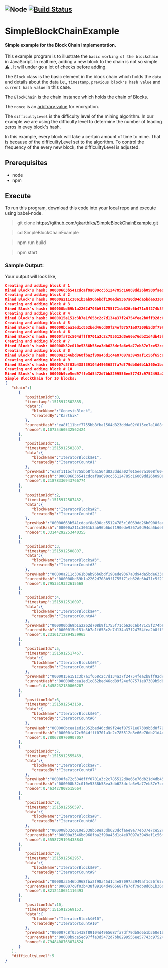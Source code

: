 ![Node](https://img.shields.io/badge/node-v8-brightgreen.svg)   [![Build Status](https://travis-ci.org/gkarthiks/SimpleBlockChainExample.svg?branch=master)](https://travis-ci.org/gkarthiks/SimpleBlockChainExample)
---

# SimpleBlockChainExample
#### Simple example for the Block Chain implementation.

This example program is to illustrate the `basic working of the blockchain` in JavaScript. In realtime, adding a new block to the chain is not so simple :warning: . It will under go a lot of checks before adding.

The `Block` class is the basic element in the block chain which holds the `data` and details about the data i.e., `timestamp`, `previous block's hash value` and `current hash value` in this case.

The `BlockChain` is the chain instance which holds the chain of Blocks.

The `nonce` is an [arbitrary value](https://en.wikipedia.org/wiki/Cryptographic_nonce) for encryption.

The `difficultyLevel` is the difficulty level of the mining algorithm. In our example we are using the difficulty level to determine the number of leading zeros in evey block's hash.

In this example, every block will take a certain amount of time to mine. That is because of the difficuiltyLevel set to the algorithm. To control the frequency of the every new block, the difficuiltyLevel is adjusted.

## Prerequisites
* node
* npm

## Execute 
To run this program, download this code into your local repo and execute using babel-node.

> git clone https://github.com/gkarthiks/SimpleBlockChainExample.git

> cd SimpleBlockChainExample

> npm run build

> npm start

### Sample Output:
Your output will look like,
```json
Creating and adding block # 1
Mined Block's hash: 00000663b541cdcaf8a690cc55124785c16069dd26b0908fae908c4ae3008058
Creating and adding block # 2
Mined Block's hash: 00000a211c3061b3ab96b6bdf190ede9367a0d94da5bde6330662f584eb85e0f
Creating and adding block # 3
Mined Block's hash: 000000bd69b1a2262d708b9f1755f71cb626c6b471c5f274b854d3998bd4214a
Creating and adding block # 4
Mined Block's hash: 0000015e151c3b7a1f658c2c7d134a37f24754fea2b8ff92dc0fa665a2b3731f
Creating and adding block # 5
Mined Block's hash: 000000bcea1ed1c852bed46cd89f24ef87571e87309b5d8f796f099c2515a491
Creating and adding block # 6
Mined Block's hash: 00000fa72c504dfff0701a3c2c785512d8e66e76db21d4db45b4586ee004c66c
Creating and adding block # 7
Mined Block's hash: 000008b32c010e5338b58ea3db623dcfa6e9a77eb37e7ce52c4f03183c1558fe
Creating and adding block # 8
Mined Block's hash: 00000a3546bd968fba2f98a45d1c4e87097a3949af1c56f65ca78dec12ebec20
Creating and adding block # 9
Mined Block's hash: 000007c8f03b438f89104d4965687fa7df79db8d6b1b360e1bd438760c23141f
Creating and adding block # 10
Mined Block's hash: 00000b9ce5ed97ffe3d5472d7bb8299556ee57743c9752498a2bf5b212d73831
Simple BlockChain for 10 blocks:
{  
   "chain":[  
      {  
         "positionIdx":0,
         "timestamp":1515912502885,
         "data":{  
            "blockName":"GenesisBlock",
            "createdBy":"Karthik"
         },
         "currentHash":"ea8f111bcf7755bb8fba1564d823ddda02f015ee7a1008f604610dc34190fbc8",
         "nonce":0.10735460532562424
      },
      {  
         "positionIdx":1,
         "timestamp":1515912502887,
         "data":{  
            "blockName":"IteratorBlock$#1",
            "createdBy":"IteratorCount#1"
         },
         "prevHash":"ea8f111bcf7755bb8fba1564d823ddda02f015ee7a1008f604610dc34190fbc8",
         "currentHash":"00000663b541cdcaf8a690cc55124785c16069dd26b0908fae908c4ae3008058",
         "nonce":0.21878336943766774
      },
      {  
         "positionIdx":2,
         "timestamp":1515912507432,
         "data":{  
            "blockName":"IteratorBlock$#2",
            "createdBy":"IteratorCount#2"
         },
         "prevHash":"00000663b541cdcaf8a690cc55124785c16069dd26b0908fae908c4ae3008058",
         "currentHash":"00000a211c3061b3ab96b6bdf190ede9367a0d94da5bde6330662f584eb85e0f",
         "nonce":0.33144292253440355
      },
      {  
         "positionIdx":3,
         "timestamp":1515912508807,
         "data":{  
            "blockName":"IteratorBlock$#3",
            "createdBy":"IteratorCount#3"
         },
         "prevHash":"00000a211c3061b3ab96b6bdf190ede9367a0d94da5bde6330662f584eb85e0f",
         "currentHash":"000000bd69b1a2262d708b9f1755f71cb626c6b471c5f274b854d3998bd4214a",
         "nonce":0.7953519322615568
      },
      {  
         "positionIdx":4,
         "timestamp":1515912510097,
         "data":{  
            "blockName":"IteratorBlock$#4",
            "createdBy":"IteratorCount#4"
         },
         "prevHash":"000000bd69b1a2262d708b9f1755f71cb626c6b471c5f274b854d3998bd4214a",
         "currentHash":"0000015e151c3b7a1f658c2c7d134a37f24754fea2b8ff92dc0fa665a2b3731f",
         "nonce":0.23161712894539965
      },
      {  
         "positionIdx":5,
         "timestamp":1515912517467,
         "data":{  
            "blockName":"IteratorBlock$#5",
            "createdBy":"IteratorCount#5"
         },
         "prevHash":"0000015e151c3b7a1f658c2c7d134a37f24754fea2b8ff92dc0fa665a2b3731f",
         "currentHash":"000000bcea1ed1c852bed46cd89f24ef87571e87309b5d8f796f099c2515a491",
         "nonce":0.5458232180866207
      },
      {  
         "positionIdx":6,
         "timestamp":1515912543169,
         "data":{  
            "blockName":"IteratorBlock$#6",
            "createdBy":"IteratorCount#6"
         },
         "prevHash":"000000bcea1ed1c852bed46cd89f24ef87571e87309b5d8f796f099c2515a491",
         "currentHash":"00000fa72c504dfff0701a3c2c785512d8e66e76db21d4db45b4586ee004c66c",
         "nonce":0.7806789700907057
      },
      {  
         "positionIdx":7,
         "timestamp":1515912555469,
         "data":{  
            "blockName":"IteratorBlock$#7",
            "createdBy":"IteratorCount#7"
         },
         "prevHash":"00000fa72c504dfff0701a3c2c785512d8e66e76db21d4db45b4586ee004c66c",
         "currentHash":"000008b32c010e5338b58ea3db623dcfa6e9a77eb37e7ce52c4f03183c1558fe",
         "nonce":0.463427808515664
      },
      {  
         "positionIdx":8,
         "timestamp":1515912556597,
         "data":{  
            "blockName":"IteratorBlock$#8",
            "createdBy":"IteratorCount#8"
         },
         "prevHash":"000008b32c010e5338b58ea3db623dcfa6e9a77eb37e7ce52c4f03183c1558fe",
         "currentHash":"00000a3546bd968fba2f98a45d1c4e87097a3949af1c56f65ca78dec12ebec20",
         "nonce":0.5558729195438843
      },
      {  
         "positionIdx":9,
         "timestamp":1515912562957,
         "data":{  
            "blockName":"IteratorBlock$#9",
            "createdBy":"IteratorCount#9"
         },
         "prevHash":"00000a3546bd968fba2f98a45d1c4e87097a3949af1c56f65ca78dec12ebec20",
         "currentHash":"000007c8f03b438f89104d4965687fa7df79db8d6b1b360e1bd438760c23141f",
         "nonce":0.8212418651116493
      },
      {  
         "positionIdx":10,
         "timestamp":1515912569153,
         "data":{  
            "blockName":"IteratorBlock$#10",
            "createdBy":"IteratorCount#10"
         },
         "prevHash":"000007c8f03b438f89104d4965687fa7df79db8d6b1b360e1bd438760c23141f",
         "currentHash":"00000b9ce5ed97ffe3d5472d7bb8299556ee57743c9752498a2bf5b212d73831",
         "nonce":0.7948408763074524
      }
   ],
   "difficultyLevel":5
}
```
